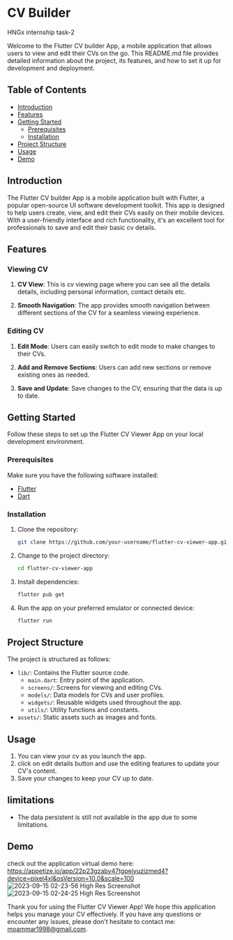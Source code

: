 # CV Builder

HNGx internship task-2

Welcome to the Flutter CV builder App, a mobile application that allows users to view and edit their CVs on the go. This README.md file provides detailed information about the project, its features, and how to set it up for development and deployment.

## Table of Contents

- [Introduction](#introduction)
- [Features](#features)
- [Getting Started](#getting-started)
  - [Prerequisites](#prerequisites)
  - [Installation](#installation)
- [Project Structure](#project-structure)
- [Usage](#usage)
- [Demo](#Demo)

## Introduction

The Flutter CV builder App is a mobile application built with Flutter, a popular open-source UI software development toolkit. This app is designed to help users create, view, and edit their CVs easily on their mobile devices. With a user-friendly interface and rich functionality, it's an excellent tool for professionals to save and edit their basic cv details.

## Features

### Viewing CV

1. **CV View**: This is cv viewing page where you can see all the details details, including personal information, contact details etc.

3. **Smooth Navigation**: The app provides smooth navigation between different sections of the CV for a seamless viewing experience.

### Editing CV

1. **Edit Mode**: Users can easily switch to edit mode to make changes to their CVs.

2. **Add and Remove Sections**: Users can add new sections or remove existing ones as needed.

3. **Save and Update**: Save changes to the CV, ensuring that the data is up to date.

## Getting Started

Follow these steps to set up the Flutter CV Viewer App on your local development environment.

### Prerequisites

Make sure you have the following software installed:

- [Flutter](https://flutter.dev/docs/get-started/install)
- [Dart](https://dart.dev/get-dart)

### Installation

1. Clone the repository:

   ```bash
   git clone https://github.com/your-username/flutter-cv-viewer-app.git
   ```

2. Change to the project directory:

   ```bash
   cd flutter-cv-viewer-app
   ```

3. Install dependencies:

   ```bash
   flutter pub get
   ```

4. Run the app on your preferred emulator or connected device:

   ```bash
   flutter run
   ```

## Project Structure

The project is structured as follows:

- `lib/`: Contains the Flutter source code.
  - `main.dart`: Entry point of the application.
  - `screens/`: Screens for viewing and editing CVs.
  - `models/`: Data models for CVs and user profiles.
  - `widgets/`: Reusable widgets used throughout the app.
  - `utils/`: Utility functions and constants.
- `assets/`: Static assets such as images and fonts.

## Usage

1. You can view your cv as you launch the app.
2. click on edit details button and use the editing features to update your CV's content.
3. Save your changes to keep your CV up to date.

## limitations
- The data persistent is still not available in the app due to some limitations.

## Demo
 check out the application virtual demo here: https://appetize.io/app/22p23gzaby47tgpejyuzjzmed4?device=pixel4xl&osVersion=10.0&scale=100
 ![2023-09-15 02-23-56 High Res Screenshot](https://github.com/Moammar1498/CVBuilderApp/assets/125560888/4de3744d-e28c-4564-b77c-3badf632e73f)
 ![2023-09-15 02-24-25 High Res Screenshot](https://github.com/Moammar1498/CVBuilderApp/assets/125560888/3ca84d3c-91df-4932-a7d1-ab3da6779dca)


Thank you for using the Flutter CV Viewer App! We hope this application helps you manage your CV effectively. If you have any questions or encounter any issues, please don't hesitate to contact me: moammar1998@gmail.com.
